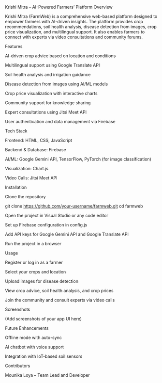 Krishi Mitra – AI-Powered Farmers’ Platform 
Overview

Krishi Mitra (FarmWeb) is a comprehensive web-based platform designed to empower farmers with AI-driven insights. The platform provides crop recommendations, soil health analysis, disease detection from images, crop price visualization, and multilingual support. It also enables farmers to connect with experts via video consultations and community forums.

Features

 AI-driven crop advice based on location and conditions

 Multilingual support using Google Translate API

 Soil health analysis and irrigation guidance

 Disease detection from images using AI/ML models

 Crop price visualization with interactive charts

 Community support for knowledge sharing

 Expert consultations using Jitsi Meet API

 User authentication and data management via Firebase

Tech Stack

Frontend: HTML, CSS, JavaScript

Backend & Database: Firebase

AI/ML: Google Gemini API, TensorFlow, PyTorch (for image classification)

Visualization: Chart.js

Video Calls: Jitsi Meet API

Installation

Clone the repository

git clone https://github.com/your-username/farmweb.git
cd farmweb


Open the project in Visual Studio or any code editor

Set up Firebase configuration in config.js

Add API keys for Google Gemini API and Google Translate API

Run the project in a browser

Usage

Register or log in as a farmer

Select your crops and location

Upload images for disease detection

View crop advice, soil health analysis, and crop prices

Join the community and consult experts via video calls

Screenshots

(Add screenshots of your app UI here)

Future Enhancements

Offline mode with auto-sync

AI chatbot with voice support

Integration with IoT-based soil sensors

Contributors

Mounika Loya – Team Lead and Developer
